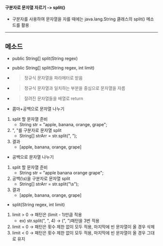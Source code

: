 #### 구분자로 문자열 자르기 -> split()
- 구분자를 사용하여 문자열을 자를 때에는 java.lang.String 클래스의 split() 메소드를 활용
---
## 메소드
- public String[] split(String regex)
- public String[] split(String regex, int limit)
- > 정규식 문자열을 파라메터로 받음
- > 정규식 문자열과 일치하는 부분을 중심으로 문자열을 자름
- > 잘려진 문자열들을 배열로 return

- 콤마+공백으로 문자열 나누기
1. split 할 문자열 준비
    - String str = "apple, banana, orange, grape";
2. ", "를 구분자로 문자열 split
    - String[] strArr = str.split(", ");
3. 결과
    - [apple, banana, orange, grape]

- 공백으로 문자열 나누기
1. split 할 문자열 준비
    - String str = "apple banana orange grape";
2. 공백(\s)을 구분자로 문자열 split
    - String[] strArr = str.split("\\s");
3. 결과
    - [apple, banana, orange, grape]

- split(String regex, int limit)
1. limit > 0 -> 패턴은 (limit - 1)만큼 적용
    - ex) str.split(", ", 4) -> (", ")패턴을 3번 적용
2. limit = 0 -> 패턴은 횟수 제한 없이 모두 적용, 마지막에 빈 문자열이 올 경우 삭제
3. limit < 0 -> 패턴은 횟수 제한 없이 모두 적용, 마지막에 빈 문자열이 올 경우 그대로 유지
